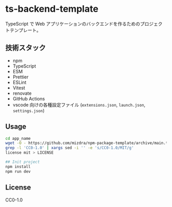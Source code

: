 # ts-backend-template

TypeScript で Web アプリケーションのバックエンドを作るためのプロジェクトテンプレート。

## 技術スタック

- npm
- TypeScript
- ESM
- Prettier
- ESLint
- Vitest
- renovate
- GitHub Actions
- vscode 向けの各種設定ファイル (`extensions.json`, `launch.json`, `settings.json`)

## Usage

```bash
cd app_name
wget -O - https://github.com/mizdra/npm-package-template/archive/main.tar.gz | tar xzvf - --strip=1
grep -l 'CC0-1.0' | xargs sed -i '' -e 's/CC0-1.0/MIT/g'
license mit > LICENSE

## Init project
npm install
npm run dev
```

## License

CC0-1.0
